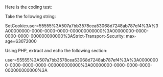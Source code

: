 Here is the coding test:

Take the following string:

SetCookie:user=55555%3A507a7bb3578cea53068d7248ab787ef4%3A%3A00000000-0000-0000-0000-000000000000%3A00000000-0000-0000-0000-000000000000%3AStrict-Transport-Security: max-age=63072000

Using PHP, extract and echo the following section:

user=55555%3A507a7bb3578cea53068d7248ab787ef4%3A%3A00000000-0000-0000-0000-000000000000%3A00000000-0000-0000-0000-000000000000%3A

